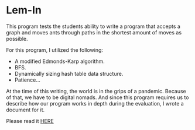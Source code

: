 # Lem-In
This program tests the students ability to write a program that accepts a graph and moves ants through paths in the shortest amount of moves as possible.

For this program, I utilized the following:

* A modified Edmonds-Karp algorithm.
* BFS.
* Dynamically sizing hash table data structure.
* Patience...

At the time of this writing, the world is in the grips of a pandemic. Because of that, we have to be digital nomads. And since this program requires us to describe how our program works in depth during the evaluation, I wrote a document for it. 

Please read it [HERE](https://github.com/csphilli/lem-in/blob/master/CSPHILLI%E2%80%99S%20LEM-IN.pdf)
